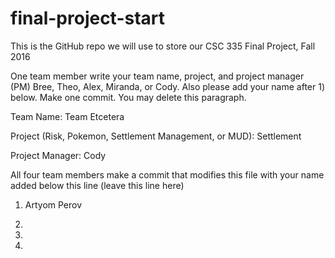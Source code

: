 # final-project-start

This is the GitHub repo we will use to store our CSC 335 Final Project, Fall 2016


One team member write your team name, project, and project manager (PM) Bree, Theo, Alex, Miranda, or Cody.  Also please add your name after 1) below.  Make one commit.  You may delete this paragraph.


Team Name: Team Etcetera

Project (Risk, Pokemon, Settlement Management, or MUD): Settlement

Project Manager: Cody


All four team members make a commit that modifies this file with your name added below this line (leave this line here)

1) Artyom Perov

2) 

3)

4)
